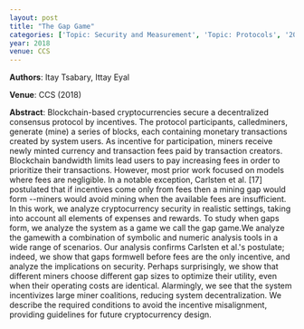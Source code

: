 ```yaml
---
layout: post
title: "The Gap Game"
categories: ['Topic: Security and Measurement', 'Topic: Protocols', '2018', 'Venue: CCS']
year: 2018
venue: CCS
---
```

**Authors**: Itay Tsabary, Ittay Eyal

**Venue**: CCS (2018)

**Abstract**: Blockchain-based cryptocurrencies secure a decentralized consensus protocol by incentives. The protocol participants, calledminers, generate (mine) a series of blocks, each containing monetary transactions created by system users. As incentive for participation, miners receive newly minted currency and transaction fees paid by transaction creators. Blockchain bandwidth limits lead users to pay increasing fees in order to prioritize their transactions. However, most prior work focused on models where fees are negligible. In a notable exception, Carlsten et al. [17] postulated that if incentives come only from fees then a mining gap would form --miners would avoid mining when the available fees are insufficient. In this work, we analyze cryptocurrency security in realistic settings, taking into account all elements of expenses and rewards. To study when gaps form, we analyze the system as a game we call the gap game.We analyze the gamewith a combination of symbolic and numeric analysis tools in a wide range of scenarios. Our analysis confirms Carlsten et al.'s postulate; indeed, we show that gaps formwell before fees are the only incentive, and analyze the implications on security. Perhaps surprisingly, we show that different miners choose different gap sizes to optimize their utility, even when their operating costs are identical. Alarmingly, we see that the system incentivizes large miner coalitions, reducing system decentralization. We describe the required conditions to avoid the incentive misalignment, providing guidelines for future cryptocurrency design.
